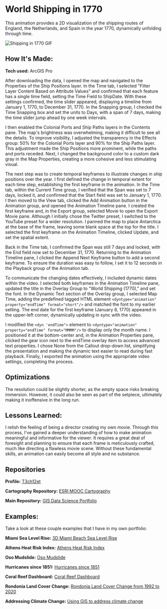 # World Shipping in 1770
This animation provides a 2D visualization of the shipping routes of England, the Netherlands, and Spain in the year 1770, dynamically unfolding through time.

<img src="./ShippingIn1770_gif_640x720p(3).gif" img alt = "Shipping in 1770 GIF"/>

## How It's Made:

**Tech used:** ArcGIS Pro

After downloading the data, I opened the map and navigated to the Properties of the Ship Positions layer. In the Time tab, I selected "Filter Layer Content Based on Attribute Values" and confirmed that each feature has a single time field, setting the Time Field to ShipDate. With these settings confirmed, the time slider appeared, displaying a timeline from January 1, 1770, to December 31, 1770. In the Snapping group, I checked the Time Snapping box and set the units to Days, with a span of 7 days, making the time slider jump ahead by one week intervals.

I then enabled the Colonial Ports and Ship Paths layers in the Contents pane. The map's brightness was overwhelming, making it difficult to see all the details. To improve visibility, I adjusted the transparency in the Effects group: 50% for the Colonial Ports layer and 90% for the Ship Paths layer. This adjustment made the Ship Positions more prominent, while the paths and ports receded. Next, I changed the background color to a custom dark gray in the Map Properties, creating a more cohesive and less stimulating visual.

The next step was to create temporal keyframes to illustrate changes in ship positions over the year. I first defined the change in temporal extent for each time step, establishing the first keyframe in the animation. In the Time tab, within the Current Time group, I verified that the Span was set to 7 days, locked it, and confirmed that the Start field was set to January 1, 1770. I then moved to the View tab, clicked the Add Animation button in the Animation group, and opened the Animation Timeline pane. I created the first keyframe and, in the Export group, selected Movie to open the Export Movie pane. Although I initially chose the Twitter preset, I switched to the YouTube preset for a wider resolution. I panned the map to place Antarctica at the base of the frame, leaving some blank space at the top for the title. I selected the first keyframe on the Animation Timeline, clicked Update, and set the spatial extent.

Back in the Time tab, I confirmed the Span was still 7 days and locked, with the End field now set to December 31, 1770. Returning to the Animation Timeline pane, I clicked the Append Next Keyframe button to add a second keyframe. To ensure the duration was easy to follow, I set it to 12 seconds in the Playback group of the Animation tab.

To communicate the changing dates effectively, I included dynamic dates within the video. I selected both keyframes in the Animation Timeline pane, updated the title in the Overlay Group to "World Shipping (1770)," and set the font. In the Dynamic Text section of the Overlay group, I selected Map Time, adding the predefined tagged HTML element `<dyntype="animation" property="endTime" format="short"/>` and matched the font to my earlier setting. The end date for the first keyframe (January 8, 1770) appeared in the upper-left corner, dynamically updating in sync with the video.

I modified the `<dyn 'endTime">` element to `<dyntype="animation" property="endTime" format="MMMM"/>` to display only the month name. I positioned it at the bottom-center and, in the Animation Properties pane, clicked the gear icon next to the endTime overlay item to access advanced text properties. I chose None from the Callout drop-down list, simplifying the presentation and making the dynamic text easier to read during fast playback. Finally, I exported the animation using the appropriate video settings, completing the process.

## Optimizations

The resolution could be slightly shorter, as the empty space risks breaking immersion. However, it could also be seen as part of the setpiece, ultimately making it inoffensive in the long run.

## Lessons Learned:

I relish the feeling of being a director creating my own movie. Through this process, I've gained a deeper understanding of how to make animation meaningful and informative for the viewer. It requires a great deal of foresight and planning to ensure that each frame is meticulously crafted, much like directing a flawless movie scene. Without these fundamental skills, an animation can easily become all style and no substance.

## Repositories
**Profile:** [T3ch12et](https://github.com/T3ch12et)

**Cartography Repository:** [ESRI MOOC Cartography](https://github.com/T3ch12et/GIS-Data-Science-Portfolio/tree/main/ESRI-MOOC-Cartography)

**Main Repository:** [GIS Data Science Portfolio](https://github.com/T3ch12et/GIS-Data-Science-Portfolio)

## Examples:
Take a look at these couple examples that I have in my own portfolio:

**Miami Sea Level Rise:** [3D Miami Beach Sea Level Rise](https://github.com/T3ch12et/GIS-Data-Science-Portfolio/tree/main/ESRI-MOOC-GIS-for-Climate-Action/3D-Miami-Beach-Sea-Level-Rise) 

**Athens Heat Risk Index:** [Athens Heat Risk Index](https://github.com/T3ch12et/GIS-Data-Science-Portfolio/tree/main/ESRI-MOOC-GIS-for-Climate-Action/Athens-Heat-Risk-Index) 

**Oso Mudslide:** [Oso Mudslide](https://github.com/T3ch12et/GIS-Data-Science-Portfolio/tree/main/ESRI-MOOC-Cartography/Oso-Mudslide) 

**Hurricanes since 1851:** [Hurricanes since 1851](https://github.com/T3ch12et/GIS-Data-Science-Portfolio/tree/main/ESRI-MOOC-Cartography/Hurricanes-since-1851) 

**Coral Reef Dashboard:** [Coral Reef Dashboard](https://github.com/T3ch12et/GIS-Data-Science-Portfolio/tree/main/ESRI-MOOC-GIS-for-Climate-Action/Coral-Reef-Dashboard)

**Rondonia Land Cover Change:** [Rondonia Land Cover Change from 1992 to 2020](https://github.com/T3ch12et/GIS-Data-Science-Portfolio/tree/main/ESRI-MOOC-GIS-for-Climate-Action/Rondonia-Land-Cover-Change)

**Addressing Climate Change:** [Using GIS to address climate change](https://github.com/T3ch12et/GIS-Data-Science-Portfolio/blob/main/ESRI-MOOC-GIS-for-Climate-Action/Addressing-Climate-Change/README.md)
